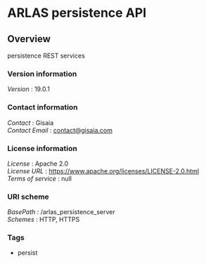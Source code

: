 # ARLAS persistence API


<a name="overview"></a>
## Overview
persistence REST services


### Version information
*Version* : 19.0.1


### Contact information
*Contact* : Gisaia  
*Contact Email* : contact@gisaia.com


### License information
*License* : Apache 2.0  
*License URL* : https://www.apache.org/licenses/LICENSE-2.0.html  
*Terms of service* : null


### URI scheme
*BasePath* : /arlas_persistence_server  
*Schemes* : HTTP, HTTPS


### Tags

* persist



